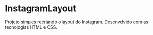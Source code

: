 # InstagramLayout

Projeto simples recriando o layout do Instagram.
Desenvolvido com as tecnologias HTML e CSS.

